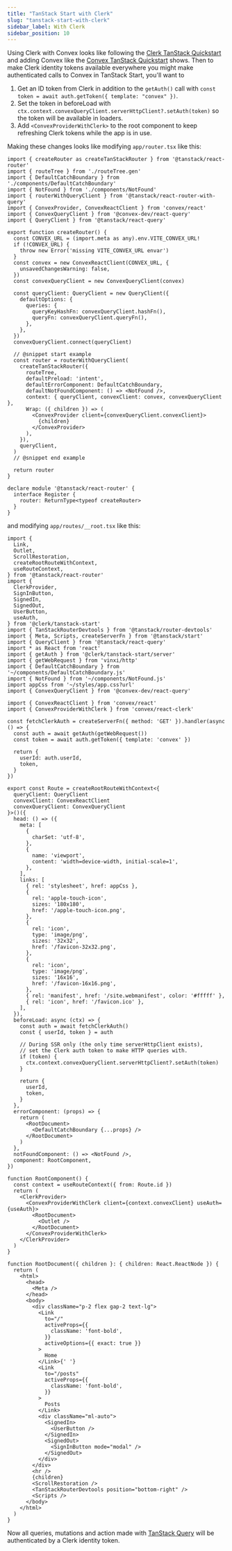 ```yaml
---
title: "TanStack Start with Clerk"
slug: "tanstack-start-with-clerk"
sidebar_label: With Clerk
sidebar_position: 10
---
```




Using Clerk with Convex looks like following the
[Clerk TanStack Quickstart](https://clerk.com/docs/quickstarts/tanstack-start)
and adding Convex like the
[Convex TanStack Quickstart](/quickstart/tanstack-start.mdx) shows. Then to make
Clerk identity tokens available everywhere you might make authenticated calls to
Convex in TanStack Start, you'll want to

1. Get an ID token from Clerk in addition to the `getAuth()` call with
   `const token = await auth.getToken({ template: "convex" })`.
2. Set the token in beforeLoad with
   `ctx.context.convexQueryClient.serverHttpClient?.setAuth(token)` so the token
   will be available in loaders.
3. Add `<ConvexProviderWithClerk>` to the root component to keep refreshing
   Clerk tokens while the app is in use.

Making these changes looks like modifying `app/router.tsx` like this:


```tsx
import { createRouter as createTanStackRouter } from '@tanstack/react-router'
import { routeTree } from './routeTree.gen'
import { DefaultCatchBoundary } from './components/DefaultCatchBoundary'
import { NotFound } from './components/NotFound'
import { routerWithQueryClient } from '@tanstack/react-router-with-query'
import { ConvexProvider, ConvexReactClient } from 'convex/react'
import { ConvexQueryClient } from '@convex-dev/react-query'
import { QueryClient } from '@tanstack/react-query'

export function createRouter() {
  const CONVEX_URL = (import.meta as any).env.VITE_CONVEX_URL!
  if (!CONVEX_URL) {
    throw new Error('missing VITE_CONVEX_URL envar')
  }
  const convex = new ConvexReactClient(CONVEX_URL, {
    unsavedChangesWarning: false,
  })
  const convexQueryClient = new ConvexQueryClient(convex)

  const queryClient: QueryClient = new QueryClient({
    defaultOptions: {
      queries: {
        queryKeyHashFn: convexQueryClient.hashFn(),
        queryFn: convexQueryClient.queryFn(),
      },
    },
  })
  convexQueryClient.connect(queryClient)

  // @snippet start example
  const router = routerWithQueryClient(
    createTanStackRouter({
      routeTree,
      defaultPreload: 'intent',
      defaultErrorComponent: DefaultCatchBoundary,
      defaultNotFoundComponent: () => <NotFound />,
      context: { queryClient, convexClient: convex, convexQueryClient },
      Wrap: ({ children }) => (
        <ConvexProvider client={convexQueryClient.convexClient}>
          {children}
        </ConvexProvider>
      ),
    }),
    queryClient,
  )
  // @snippet end example

  return router
}

declare module '@tanstack/react-router' {
  interface Register {
    router: ReturnType<typeof createRouter>
  }
}
```


and modifying `app/routes/__root.tsx` like this:


```tsx
import {
  Link,
  Outlet,
  ScrollRestoration,
  createRootRouteWithContext,
  useRouteContext,
} from '@tanstack/react-router'
import {
  ClerkProvider,
  SignInButton,
  SignedIn,
  SignedOut,
  UserButton,
  useAuth,
} from '@clerk/tanstack-start'
import { TanStackRouterDevtools } from '@tanstack/router-devtools'
import { Meta, Scripts, createServerFn } from '@tanstack/start'
import { QueryClient } from '@tanstack/react-query'
import * as React from 'react'
import { getAuth } from '@clerk/tanstack-start/server'
import { getWebRequest } from 'vinxi/http'
import { DefaultCatchBoundary } from '~/components/DefaultCatchBoundary.js'
import { NotFound } from '~/components/NotFound.js'
import appCss from '~/styles/app.css?url'
import { ConvexQueryClient } from '@convex-dev/react-query'

import { ConvexReactClient } from 'convex/react'
import { ConvexProviderWithClerk } from 'convex/react-clerk'

const fetchClerkAuth = createServerFn({ method: 'GET' }).handler(async () => {
  const auth = await getAuth(getWebRequest())
  const token = await auth.getToken({ template: 'convex' })

  return {
    userId: auth.userId,
    token,
  }
})

export const Route = createRootRouteWithContext<{
  queryClient: QueryClient
  convexClient: ConvexReactClient
  convexQueryClient: ConvexQueryClient
}>()({
  head: () => ({
    meta: [
      {
        charSet: 'utf-8',
      },
      {
        name: 'viewport',
        content: 'width=device-width, initial-scale=1',
      },
    ],
    links: [
      { rel: 'stylesheet', href: appCss },
      {
        rel: 'apple-touch-icon',
        sizes: '180x180',
        href: '/apple-touch-icon.png',
      },
      {
        rel: 'icon',
        type: 'image/png',
        sizes: '32x32',
        href: '/favicon-32x32.png',
      },
      {
        rel: 'icon',
        type: 'image/png',
        sizes: '16x16',
        href: '/favicon-16x16.png',
      },
      { rel: 'manifest', href: '/site.webmanifest', color: '#fffff' },
      { rel: 'icon', href: '/favicon.ico' },
    ],
  }),
  beforeLoad: async (ctx) => {
    const auth = await fetchClerkAuth()
    const { userId, token } = auth

    // During SSR only (the only time serverHttpClient exists),
    // set the Clerk auth token to make HTTP queries with.
    if (token) {
      ctx.context.convexQueryClient.serverHttpClient?.setAuth(token)
    }

    return {
      userId,
      token,
    }
  },
  errorComponent: (props) => {
    return (
      <RootDocument>
        <DefaultCatchBoundary {...props} />
      </RootDocument>
    )
  },
  notFoundComponent: () => <NotFound />,
  component: RootComponent,
})

function RootComponent() {
  const context = useRouteContext({ from: Route.id })
  return (
    <ClerkProvider>
      <ConvexProviderWithClerk client={context.convexClient} useAuth={useAuth}>
        <RootDocument>
          <Outlet />
        </RootDocument>
      </ConvexProviderWithClerk>
    </ClerkProvider>
  )
}

function RootDocument({ children }: { children: React.ReactNode }) {
  return (
    <html>
      <head>
        <Meta />
      </head>
      <body>
        <div className="p-2 flex gap-2 text-lg">
          <Link
            to="/"
            activeProps={{
              className: 'font-bold',
            }}
            activeOptions={{ exact: true }}
          >
            Home
          </Link>{' '}
          <Link
            to="/posts"
            activeProps={{
              className: 'font-bold',
            }}
          >
            Posts
          </Link>
          <div className="ml-auto">
            <SignedIn>
              <UserButton />
            </SignedIn>
            <SignedOut>
              <SignInButton mode="modal" />
            </SignedOut>
          </div>
        </div>
        <hr />
        {children}
        <ScrollRestoration />
        <TanStackRouterDevtools position="bottom-right" />
        <Scripts />
      </body>
    </html>
  )
}
```


Now all queries, mutations and action made with
[TanStack Query](/client/tanstack-query.mdx) will be authenticated by a Clerk
identity token.

